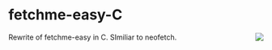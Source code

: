 # fetchme-easy-C
Rewrite of fetchme-easy in C. SImiliar to neofetch.
<img src="https://i.imgur.com/DSHb0pr.png?1" align="right">
